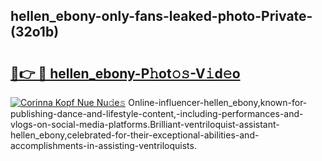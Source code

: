 ## hellen_ebony-only-fans​-leaked-photo​-Private-(32o1b)


# <h2><a href="https://mediaupload.pro?title=hellen_ebony&ref=git">🔗👉 🔴 hellen_ebony-P𝚑ot𝚘𝚜-V𝚒d𝚎o</a></h2>

[![Corinna Kopf Nue Nu𝚍e𝚜](https://i.imgur.com/0qMVB7G.gif)](https://mediaupload.pro?title=hellen_ebony&ref=git)
Online-influencer-hellen_ebony,known-for-publishing-dance-and-lifestyle-content,-including-performances-and-vlogs-on-social-media-platforms.Brilliant-ventriloquist-assistant-hellen_ebony,celebrated-for-their-exceptional-abilities-and-accomplishments-in-assisting-ventriloquists.  